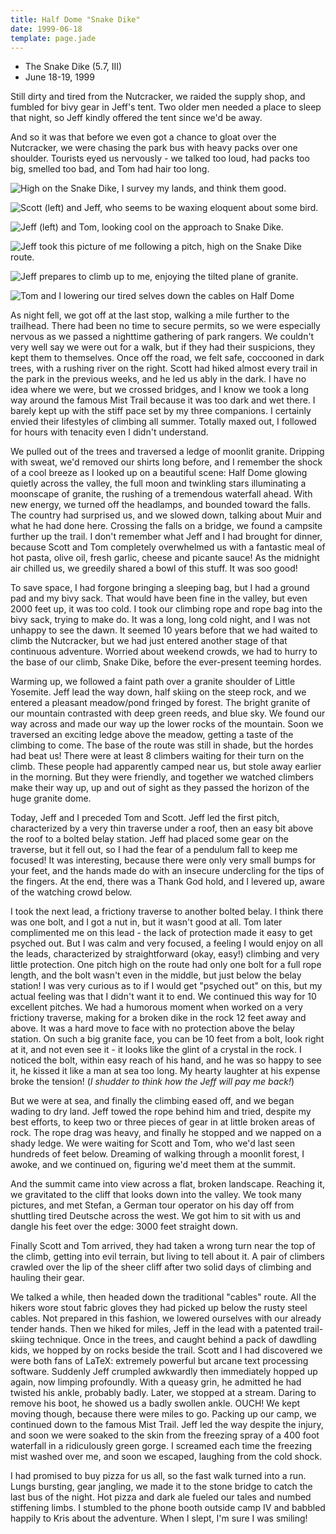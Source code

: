 ```yaml
---
title: Half Dome "Snake Dike"
date: 1999-06-18
template: page.jade
---
```


* The Snake Dike (5.7, III)
* June 18-19, 1999

Still dirty and tired from the Nutcracker, we raided the supply shop,
and fumbled for bivy gear in 
Jeff's tent. Two older men needed a place
to sleep that night, so Jeff kindly offered the tent since we'd be
away.


And so it was that before we even got a chance to gloat over
the Nutcracker, we were chasing the park bus with heavy packs over
one shoulder. Tourists eyed us nervously - we talked too loud, 
had packs too big, smelled too bad, and Tom had hair too long.

![High on the Snake Dike, I survey my lands, and think them good.](images/lookdown.jpg)

![Scott (left) and Jeff, who seems to be waxing eloquent about some bird.](images/freaks.jpg)

![Jeff (left) and Tom, looking cool on the approach to Snake Dike.](images/hardmen.jpg)

![Jeff took this picture of me following a pitch, high on the Snake Dike route.](images/jeffbring.jpg)

![Jeff prepares to climb up to me, enjoying the tilted plane of granite.](images/mebring.jpg)

![Tom and I lowering our tired selves down the cables on Half Dome](images/comedown.jpg)


As night fell, we got off at the last stop, walking a mile further to
the trailhead. There had been no time to secure permits, so we were
especially nervous as we passed a nighttime gathering of park rangers.
We couldn't very well say we were out for a walk, but if they had
their suspicions, they kept them to themselves. Once off the road,
we felt safe, coccooned in dark trees, with a rushing river on the
right. Scott had hiked almost every trail in the park in the previous
weeks, and he led us ably in the dark. I have no idea where we were,
but we crossed bridges, and I know we took a long way around the
famous Mist Trail because it was too dark and wet there. I barely
kept up with the stiff pace set by my three companions. I certainly
envied their lifestyles of climbing all summer. Totally maxed out,
I followed for hours with tenacity even I didn't understand.


We pulled out of the trees and traversed a ledge of moonlit granite.
Dripping with sweat, we'd removed our shirts long before, and I remember
the shock of a cool breeze as I looked up on a beautiful scene: 
Half Dome glowing quietly across the valley, the full moon and twinkling
stars illuminating a moonscape of granite, the rushing of a tremendous
waterfall ahead. With new energy, we turned off the headlamps, and
bounded toward the falls. The country had surprised us, and we slowed
down, talking about Muir and what he had done here. Crossing the falls
on a bridge, we found a campsite further up the trail. I don't remember
what Jeff and I had brought for dinner, because Scott and Tom
completely overwhelmed us with a fantastic meal of hot pasta, olive
oil, fresh garlic, cheese and picante sauce! As the midnight air chilled us,
we greedily shared a bowl of this stuff. It was soo good!


To save space, I had forgone bringing a sleeping bag, but I had a ground
pad and my bivy sack. That would have been fine in the valley, but even
2000 feet up, it was too cold. I took our climbing rope and rope bag
into the bivy sack, trying to make do. It was a long, long cold night,
and I was not unhappy to see the dawn. It seemed 10 years before that
we had waited to climb the Nutcracker, but we had just entered another
stage of that continuous adventure. Worried about weekend crowds, we
had to hurry to the base of our climb, Snake Dike, before the ever-present
teeming hordes.



Warming up, we followed a faint path over a granite shoulder of Little
Yosemite. Jeff lead the way down, half skiing on the steep rock, and
we entered a pleasant meadow/pond fringed by forest. The bright
granite of our mountain contrasted with deep green reeds, and blue sky.
We found our way across and made our way up the lower rocks of the
mountain. Soon we traversed an exciting ledge above the meadow, getting
a taste of the climbing to come. The base of the route was still in
shade, but the hordes had beat us! There were at least 8 climbers waiting
for their turn on the climb. These people had apparently camped near us,
but stole away earlier in the morning. But they were friendly, and
together we watched climbers make their way up, up and out of sight
as they passed the horizon of the huge granite dome.



Today, Jeff and I preceded Tom and Scott. Jeff led the first pitch,
characterized by a very thin traverse under a roof, then an easy
bit above the roof to a bolted belay station. Jeff had placed some
gear on the traverse, but it fell out, so I had the fear of a
pendulum fall to keep me focused! It was interesting, because 
there were only very small bumps for your feet, and the hands made
do with an insecure undercling for the tips of the fingers. At
the end, there was a Thank God hold, and I levered up, aware of the
watching crowd below.


I took the next lead, a frictiony traverse to another bolted belay.
I think there was one bolt, and I got a nut in, but it wasn't good
at all. Tom later complimented me on this lead - the lack of protection
made it easy to get psyched out. But I was calm and very focused,
a feeling I would enjoy on all the leads, characterized by straightforward
(okay, easy!) climbing and very little protection. One pitch high
on the route had only one bolt for a full rope length, and the bolt
wasn't even in the middle, but just below the belay station! I
was very curious as to if I would get "psyched out" on this, but
my actual feeling was that I didn't want it to end. We continued this
way for 10 excellent pitches. We had a humorous moment when worked
on a very frictiony traverse, making for a broken dike in the rock
12 feet away and above. It was a hard move to face with no protection
above the belay station. On such a big granite face, you can be 10
feet from a bolt, look right at it, and not even see it - it looks
like the glint of a crystal in the rock. I noticed the bolt, within
easy reach of his hand, and he was so happy to see it, he kissed it
like a man at sea too long. My hearty laughter at his expense broke
the tension! (*I shudder to think how the Jeff will pay me back!*)


But we were at sea, and finally the climbing eased off, and we began
wading to dry land. Jeff towed the rope behind him and tried, despite my best
efforts, to keep two or three pieces of gear in at little broken areas
of rock. The rope drag was heavy, and finally he stopped and we napped
on a shady ledge. We were waiting for Scott and Tom, who we'd last seen
hundreds of feet below. Dreaming of walking through a moonlit forest,
I awoke, and we continued on, figuring we'd meet them at the summit.



And the summit came into view across a flat, broken landscape. Reaching
it, we gravitated to the cliff that looks down into the valley. We
took many pictures, and met Stefan, a German tour operator on his day
off from shuttling tired Deutsche across the west. We got him to sit
with us and dangle his feet over the edge: 3000 feet straight down.


Finally Scott and Tom arrived, they had taken a wrong turn near the top
of the climb, getting into evil terrain, but living to tell about it.
A pair of climbers crawled over the lip of the sheer cliff after two
solid days of climbing and hauling their gear. 



We talked a while, then headed down the traditional "cables" route. All the
hikers wore stout fabric gloves they had picked up below the rusty steel
cables. Not prepared in this fashion, we lowered ourselves with our already
tender hands. Then we hiked for miles, Jeff in the lead with a patented
trail-skiing technique. Once in the trees, and caught behind a pack of
dawdling kids, we hopped by on rocks beside the trail. Scott and I had 
discovered we were both fans of LaTeX: extremely powerful but arcane text
processing software. Suddenly Jeff crumpled awkwardly then immediately hopped
up again, now limping profoundly. With a queasy grin, he admitted he had
twisted his ankle, probably badly. Later, we stopped at a stream. Daring to
remove his boot, he showed us a badly swollen ankle. OUCH! We kept moving though,
because there were miles to go. Packing up our camp, we continued down to the
famous Mist Trail. Jeff led the way despite the injury, and soon we were
soaked to the skin from the freezing spray of a 400 foot waterfall in a
ridiculously green gorge. I screamed each time the freezing mist washed over
me, and soon we escaped, laughing from the cold shock.


I had promised to buy pizza for us all, so the fast walk turned into a run. Lungs
bursting, gear jangling, we made it to the stone bridge to
catch the last bus of the night. Hot pizza and dark ale fueled our tales and numbed
stiffening limbs. I stumbled to the phone booth outside camp IV and babbled happily
to Kris about the adventure. When I slept, I'm sure I was smiling!

